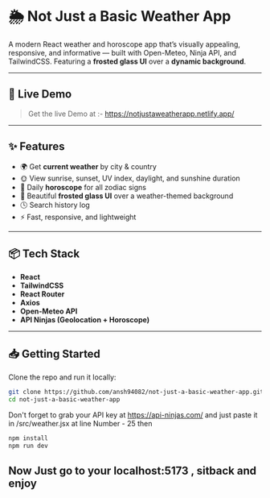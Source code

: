 # 🌦️ Not Just a Basic Weather App

A modern React weather and horoscope app that’s visually appealing, responsive, and informative — built with Open-Meteo, Ninja API, and TailwindCSS. Featuring a **frosted glass UI** over a **dynamic background**.

---

## 🚀 Live Demo

> Get the live Demo at :- https://notjustaweatherapp.netlify.app/
---

## ✨ Features

- 🌍 Get **current weather** by city & country
- 🌞 View sunrise, sunset, UV index, daylight, and sunshine duration
- 🔮 Daily **horoscope** for all zodiac signs
- 🧊 Beautiful **frosted glass UI** over a weather-themed background
- 🕓 Search history log
- ⚡ Fast, responsive, and lightweight

---

## 📦 Tech Stack

- **React**
- **TailwindCSS**
- **React Router**
- **Axios**
- **Open-Meteo API**
- **API Ninjas (Geolocation + Horoscope)**

---

## 📥 Getting Started

Clone the repo and run it locally:

```bash
git clone https://github.com/ansh94082/not-just-a-basic-weather-app.git
cd not-just-a-basic-weather-app
```
Don't forget to grab your API key at https://api-ninjas.com/
and just paste it in /src/weather.jsx at line Number - 25 then

```bash
npm install
npm run dev
```


## Now Just go to your localhost:5173 , sitback and enjoy 
